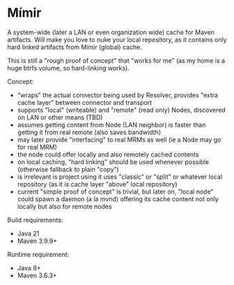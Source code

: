 # Mímir

A system-wide (later a LAN or even organization wide) cache for Maven artifacts. Will make you love to nuke 
your local repository, as it contains only hard linked artifacts from Mímir (global) cache.

This is still a "rough proof of concept" that "works for me" (as my home is a huge btrfs volume, so hard-linking works).

Concept:
* "wraps" the actual connector being used by Resolver, provides "extra cache layer" between connector and transport
* supports "local" (writeable) and "remote" (read only) Nodes, discovered on LAN or other means (TBD)
* assumes getting content from Node (LAN neighbor) is faster than getting it from real remote (also saves bandwidth)
* may later provide "interfacing" to real MRMs as well (ie a Node may go for real MRM)
* the node could offer locally and also remotely cached contents
* on local caching, "hard linking" should be used whenever possible (otherwise fallback to plain "copy")
* is irrelevant is project using it uses "classic" or "split" or whatever local repository (as it is cache layer "above" local repository)
* current "simple proof of concept" is trivial, but later on, "local node" could spawn a daemon (a la mvnd) offering
  its cache content not only locally but also for remote nodes

Build requirements:
* Java 21
* Maven 3.9.9+

Runtime requirement:
* Java 8+
* Maven 3.6.3+

